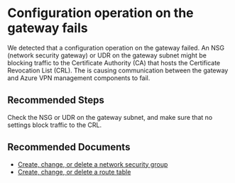<properties
pageTitle="Configuration operation on the gateway fails "
description="Provide the solution to a issue in which configuration operation on the gateway fails "
infoBubbleText="Issues with your Virtual Network Gateway were detected. See details on the right."
service="microsoft.network"
resource="VirtualNetworkGateway"
authors="genlin"
ms.author="mariliu"
articleId="CRLblocked"
selfHelpType="Diagnostics"
supportTopicIds = "32591148"
productPesIds="16094"
cloudEnvironments="Public, fairfax, usnat, ussec"
ownershipId="CloudNet_AzureVPNGateway"
/>

# Configuration operation on the gateway fails 
<!--issueDescription-->
We detected that a configuration operation on the gateway failed. An NSG (network security gateway) or UDR on the gateway subnet might be blocking traffic to the Certificate Authority (CA) that hosts the Certificate Revocation List (CRL). The is causing communication between the gateway and Azure VPN management components to fail. 
<!--/issueDescription-->

## **Recommended Steps**
Check the NSG or UDR on the gateway subnet, and make sure that no settings block traffic to the CRL.

## **Recommended Documents**

- [Create, change, or delete a network security group](https://docs.microsoft.com/azure/virtual-network/manage-network-security-group)
- [Create, change, or delete a route table](https://docs.microsoft.com/azure/virtual-network/manage-route-table)



